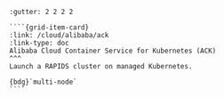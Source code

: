 `````{grid} 1 2 2 3
:gutter: 2 2 2 2

````{grid-item-card}
:link: /cloud/alibaba/ack
:link-type: doc
Alibaba Cloud Container Service for Kubernetes (ACK)
^^^
Launch a RAPIDS cluster on managed Kubernetes.

{bdg}`multi-node`
````

`````
